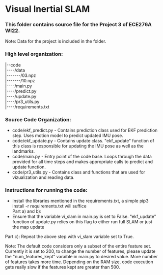 
# Visual Inertial SLAM

### This folder contains source file for the Project 3 of ECE276A WI22. 

Note: Data for the project is included in the folder.

### High level organization:

|--code <br>
|----/data <br>
|-------/03.npz<br>
|-------/10.npz<br>
|----/main.py<br>
|----/predict.py<br>
|----/update.py<br>
|----/pr3_utils.py<br>
|----/requirements.txt<br>

### Source Code Organization:
- code/ekf_predict.py - Contains prediction class used for EKF prediction step. Uses motion model to predict updated IMU pose.
- code/ekf_update.py - Contains update class. "ekf_update" function of this class is responsible for updating the IMU pose as well as the landmarks. 
- code/main.py - Entry point of the code base. Loops through the data provided for all time steps and makes appropriate calls to predict and update function.
- code/pr3_utils.py - Contains class and functions that are used for vizualization and reading data.

### Instructions for running the code:

- Install the libraries mentioned in the requirements.txt, a simple pip3 install -r requirements.txt will suffice <br>
Part a) and b):
- Ensure that the variable vi_slam in main.py is set to False. "ekf_update" function of update.py relies on this flag to either run full SLAM or just the map update

Part c): Repeat the above step with vi_slam variable set to True.

Note: The default code considers only a subset of the entire feature set. Currently it is set to 200, to change the number of features, please update the "num_features_kept" varaible in main.py to desired value.
    More number of features takes more time. Depending on the RAM size, code execution gets really slow if the features kept are greater than 500.

